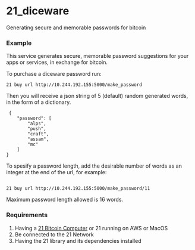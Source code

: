 <h1> 21_diceware </h1>

<p>Generating secure and memorable passwords for bitcoin <p>

<h3> Example </h3>
<p>This service generates secure, memorable password suggestions for your apps or services, in exchange for bitcoin. </p>
<p> To purchase a diceware password run: </p>

<pre><code>21 buy url http://10.244.192.155:5000/make_password
</code></pre>

<p>Then you will receive a json string of 5 (default) random generated words, in the form of a dictionary.</p>
<pre><code> {
    "password": [
        "alps",
        "push",
        "craft",
        "assam",
        "mc"
    ]
}
</code></pre>

<p> To spesify a password length, add the desirable number of words as an integer at the end of the url, for example: </p>

<pre><code>
21 buy url http://10.244.192.155:5000/make_password/11 
</code></pre>

<p> Maximum password length allowed is 16 words. </p>

<h3> Requirements </h3>

1. Having a  <a href="https://21.co">21 Bitcoin Computer</a> or 21 running on AWS or MacOS
2. Be connected to the 21 Network
3. Having the 21 library and its dependencies installed

